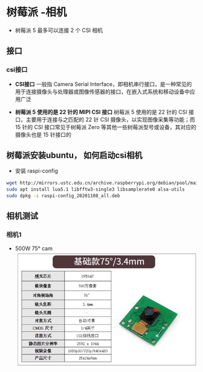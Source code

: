 # 树莓派 -相机

- 树莓派 5 最多可以连接 2 个 CSI 相机

## 接口

### csi接口

- **CSI接口**
一般指 Camera Serial Interface，即相机串行接口，是一种常见的用于连接摄像头与处理器或图像传感器的接口，在嵌入式系统和移动设备中应用广泛

- **树莓派 5 使用的是 22 针的 MIPI CSI 接口**
树莓派 5 使用的是 22 针的 CSI 接口，主要用于连接与之匹配的 22 针 CSI 摄像头，以实现图像采集等功能；而 15 针的 CSI 接口常见于树莓派 Zero 等其他一些树莓派型号或设备，其对应的摄像头也是 15 针接口的

## 树莓派安装ubuntu， 如何启动csi相机

- 安装 raspi-config

``` sh
wget http://mirrors.ustc.edu.cn/archive.raspberrypi.org/debian/pool/main/r/raspi-config/raspi-config_20201108_all.deb
sudo apt install lua5.1 libfftw3-single3 libsamplerate0 alsa-utils
sudo dpkg -i raspi-config_20201108_all.deb
```

## 相机测试

### 相机1

- 500W 75° cam
  ![csi相机1](./pic/cam1.jpg)
